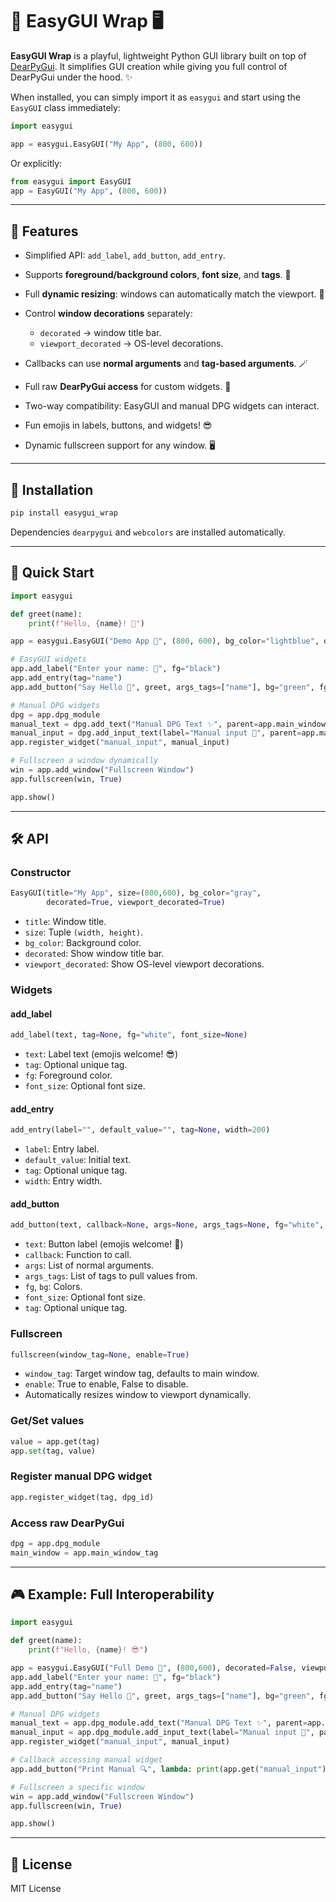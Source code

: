 # 🎉 EasyGUI Wrap 🖥️

**EasyGUI Wrap** is a playful, lightweight Python GUI library built on top of [DearPyGui](https://github.com/hoffstadt/DearPyGui). It simplifies GUI creation while giving you full control of DearPyGui under the hood. ✨

When installed, you can simply import it as `easygui` and start using the `EasyGUI` class immediately:

```python
import easygui

app = easygui.EasyGUI("My App", (800, 600))
```

Or explicitly:

```python
from easygui import EasyGUI
app = EasyGUI("My App", (800, 600))
```

---

## 🌟 Features

* Simplified API: `add_label`, `add_button`, `add_entry`.
* Supports **foreground/background colors**, **font size**, and **tags**. 🎨
* Full **dynamic resizing**: windows can automatically match the viewport. 📐
* Control **window decorations** separately:

  * `decorated` → window title bar.
  * `viewport_decorated` → OS-level decorations.
* Callbacks can use **normal arguments** and **tag-based arguments**. 🪄
* Full raw **DearPyGui access** for custom widgets. 🎨
* Two-way compatibility: EasyGUI and manual DPG widgets can interact.
* Fun emojis in labels, buttons, and widgets! 😎
* Dynamic fullscreen support for any window. 🖥️

---

## 🚀 Installation

```bash
pip install easygui_wrap
```

Dependencies `dearpygui` and `webcolors` are installed automatically.

---

## 🏁 Quick Start

```python
import easygui

def greet(name):
    print(f"Hello, {name}! 👋")

app = easygui.EasyGUI("Demo App 🎈", (800, 600), bg_color="lightblue", decorated=False, viewport_decorated=True)

# EasyGUI widgets
app.add_label("Enter your name: 📝", fg="black")
app.add_entry(tag="name")
app.add_button("Say Hello 👋", greet, args_tags=["name"], bg="green", fg="white", font_size=14)

# Manual DPG widgets
dpg = app.dpg_module
manual_text = dpg.add_text("Manual DPG Text ✨", parent=app.main_window_tag)
manual_input = dpg.add_input_text(label="Manual input 🔑", parent=app.main_window_tag)
app.register_widget("manual_input", manual_input)

# Fullscreen a window dynamically
win = app.add_window("Fullscreen Window")
app.fullscreen(win, True)

app.show()
```

---

## 🛠️ API

### Constructor

```python
EasyGUI(title="My App", size=(800,600), bg_color="gray",
        decorated=True, viewport_decorated=True)
```

* `title`: Window title.
* `size`: Tuple `(width, height)`.
* `bg_color`: Background color.
* `decorated`: Show window title bar.
* `viewport_decorated`: Show OS-level viewport decorations.

### Widgets

#### add_label

```python
add_label(text, tag=None, fg="white", font_size=None)
```

* `text`: Label text (emojis welcome! 😎)
* `tag`: Optional unique tag.
* `fg`: Foreground color.
* `font_size`: Optional font size.

#### add_entry

```python
add_entry(label="", default_value="", tag=None, width=200)
```

* `label`: Entry label.
* `default_value`: Initial text.
* `tag`: Optional unique tag.
* `width`: Entry width.

#### add_button

```python
add_button(text, callback=None, args=None, args_tags=None, fg="white", bg="gray", font_size=None, tag=None)
```

* `text`: Button label (emojis welcome! 🎉)
* `callback`: Function to call.
* `args`: List of normal arguments.
* `args_tags`: List of tags to pull values from.
* `fg`, `bg`: Colors.
* `font_size`: Optional font size.
* `tag`: Optional unique tag.

### Fullscreen

```python
fullscreen(window_tag=None, enable=True)
```

* `window_tag`: Target window tag, defaults to main window.
* `enable`: True to enable, False to disable.
* Automatically resizes window to viewport dynamically.

### Get/Set values

```python
value = app.get(tag)
app.set(tag, value)
```

### Register manual DPG widget

```python
app.register_widget(tag, dpg_id)
```

### Access raw DearPyGui

```python
dpg = app.dpg_module
main_window = app.main_window_tag
```

---

## 🎮 Example: Full Interoperability

```python
import easygui

def greet(name):
    print(f"Hello, {name}! 😎")

app = easygui.EasyGUI("Full Demo 🚀", (800,600), decorated=False, viewport_decorated=True)
app.add_label("Enter your name: 📝", fg="black")
app.add_entry(tag="name")
app.add_button("Say Hello 👋", greet, args_tags=["name"], bg="green", fg="white", font_size=14)

# Manual DPG widgets
manual_text = app.dpg_module.add_text("Manual DPG Text ✨", parent=app.main_window_tag)
manual_input = app.dpg_module.add_input_text(label="Manual input 🔑", parent=app.main_window_tag)
app.register_widget("manual_input", manual_input)

# Callback accessing manual widget
app.add_button("Print Manual 🔍", lambda: print(app.get("manual_input")))

# Fullscreen a specific window
win = app.add_window("Fullscreen Window")
app.fullscreen(win, True)

app.show()
```

---

## 📜 License

MIT License
